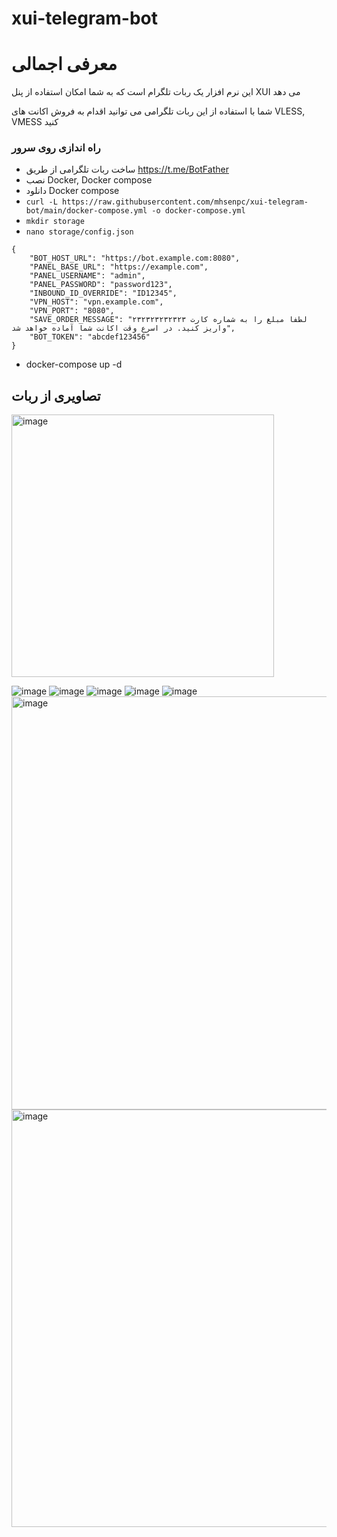 # xui-telegram-bot

# معرفی اجمالی
این نرم افزار یک ربات تلگرام است که به شما امکان استفاده از پنل XUI می دهد

شما با استفاده از این ربات تلگرامی می توانید اقدام به فروش اکانت های VLESS, VMESS کنید



### راه اندازی روی سرور
* ساخت ربات تلگرامی از طریق https://t.me/BotFather
* نصب Docker, Docker compose
* دانلود Docker compose
* `curl -L https://raw.githubusercontent.com/mhsenpc/xui-telegram-bot/main/docker-compose.yml -o docker-compose.yml`
* `mkdir storage`
* `nano storage/config.json`
```
{
    "BOT_HOST_URL": "https://bot.example.com:8080",
    "PANEL_BASE_URL": "https://example.com",
    "PANEL_USERNAME": "admin",
    "PANEL_PASSWORD": "password123",
    "INBOUND_ID_OVERRIDE": "ID12345",
    "VPN_HOST": "vpn.example.com",
    "VPN_PORT": "8080",
    "SAVE_ORDER_MESSAGE": "لطفا مبلغ را به شماره کارت ۲۳۲۳۲۳۲۳۲۳۲۳ واریز کنید. در اسرع وقت اکانت شما آماده خواهد شد",
    "BOT_TOKEN": "abcdef123456"
}
```

* docker-compose up -d

    

## تصاویری از ربات

<img width="420" alt="image" src="https://github.com/user-attachments/assets/d19a97fe-2054-4602-b492-9bfde7aeec8a">


![image](https://github.com/mhsenpc/xui-telegram-bot/assets/5123843/8ba2572b-d98d-4592-9dcf-38e9b99704de)
![image](https://github.com/mhsenpc/xui-telegram-bot/assets/5123843/1a101033-87fc-47de-a837-13e08f41a7b6)
![image](https://github.com/mhsenpc/xui-telegram-bot/assets/5123843/46c603aa-39db-49a7-a375-56780dbb5b71)
![image](https://github.com/mhsenpc/xui-telegram-bot/assets/5123843/efcf034c-7fed-4161-9b3f-7a687c5e8fad)
![image](https://github.com/mhsenpc/xui-telegram-bot/assets/5123843/f59cc7b2-3913-4f01-a781-2b52b093e2ed)
<img width="661" alt="image" src="https://github.com/user-attachments/assets/62f5f9b4-45ca-49ba-a62b-03dd2f026d2c">
<img width="668" alt="image" src="https://github.com/user-attachments/assets/eaed2b70-763e-4cc8-97ef-4240fa374488">

